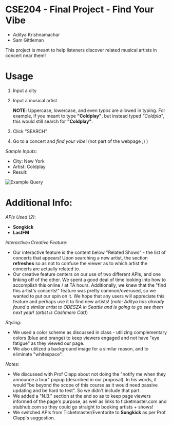 # CSE204 - Final Project - Find Your Vibe

- Aditya Krishnamachar
- Sam Gittleman

This project is meant to help listeners discover related musical artists in concert near them!

# Usage
1. Input a city
2. Input a musical artist

    **NOTE**: Uppercase, lowercase, and even *typos* are allowed in typing. For example, if you meant to type **"Coldplay"**, but instead typed *"Coldpla"*, this would still search for **"Coldplay"**.
3. Click "SEARCH"
4. Go to a concert and *find your vibe*! (not part of the webpage ;) )

*Sample Inputs*:
- City: New York
- Artist: Coldplay
- Result:

![Example Query](https://github.com/wustlcse204/10-final-project-krishnamachar-gittleman/blob/master/findyourvibe.png)

# Additional Info:
*APIs Used (2)*:
- **Songkick**
- **LastFM**

*Interactive+Creative Feature*:
- Our interactive feature is the content below "Related Shows" - the list of concerts that appears! Upon searching a new artist, the section **refreshes** so as not to confuse the viewer as to which artist the concerts are actually related to.
- Our creative feature centers on our use of two different APIs, and one linking off of the other. We spent a good deal of time looking into how to accomplish this online / at TA hours. Additionally, we knew that the "find this artist's concerts!" feature was pretty common/overused, so we wanted to put our spin on it. We hope that any users will appreciate this feature and perhaps use it to find new artists! (*note: Aditya has already found a similar artist to ODESZA in Seattle and is going to go see them next year! (artist is Cashmere Cat)*)

*Styling*:
- We used a color scheme as discussed in class - utilizing complementary colors (blue and orange) to keep viewers engaged and not have "eye fatigue" as they viewed our page.
- We also utilized a background image for a similar reason, and to eliminate "whitespace".

*Notes*:
- We discussed with Prof Clapp about not doing the "notify me when they announce a tour" popup (described in our proposal). In his words, it would "be beyond the scope of this course as it would need passive updating and be hard to test". So we didn't include that part.
- We added a "N.B." section at the end so as to keep page viewers informed of the page's purpose, as well as links to ticketmaster.com and stubhub.com so they could go straight to booking artists + shows!
- We switched APIs from Ticketmaster/Eventbrite to **Songkick** as per Prof Clapp's suggestion.